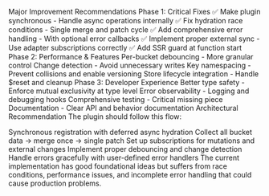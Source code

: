 Major Improvement Recommendations
Phase 1: Critical Fixes
✅ Make plugin synchronous - Handle async operations internally
✅ Fix hydration race conditions - Single merge and patch cycle
✅ Add comprehensive error handling - With optional error callbacks
✅ Implement proper external sync - Use adapter subscriptions correctly
✅ Add SSR guard at function start
Phase 2: Performance & Features
Per-bucket debouncing - More granular control
Change detection - Avoid unnecessary writes
Key namespacing - Prevent collisions and enable versioning
Store lifecycle integration - Handle $reset and cleanup
Phase 3: Developer Experience
Better type safety - Enforce mutual exclusivity at type level
Error observability - Logging and debugging hooks
Comprehensive testing - Critical missing piece
Documentation - Clear API and behavior documentation
Architectural Recommendation
The plugin should follow this flow:

Synchronous registration with deferred async hydration
Collect all bucket data → merge once → single patch
Set up subscriptions for mutations and external changes
Implement proper debouncing and change detection
Handle errors gracefully with user-defined error handlers
The current implementation has good foundational ideas but suffers from race conditions, performance issues, and incomplete error handling that could cause production problems.